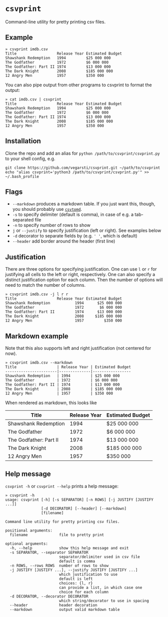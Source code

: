 # `csvprint`

Command-line utility for pretty printing csv files.

## Example

```
» csvprint imdb.csv
Title                  Release Year Estimated Budget
Shawshank Redemption   1994         $25 000 000
The Godfather          1972         $6 000 000
The Godfather: Part II 1974         $13 000 000
The Dark Knight        2008         $185 000 000
12 Angry Men           1957         $350 000
```

You can also pipe output from other programs to csvprint to format the output:
```
» cat imdb.csv | csvprint
Title                  Release Year Estimated Budget
Shawshank Redemption   1994         $25 000 000
The Godfather          1972         $6 000 000
The Godfather: Part II 1974         $13 000 000
The Dark Knight        2008         $185 000 000
12 Angry Men           1957         $350 000
```

## Installation

Clone the repo and add an alias for `python /path/to/csvprint/csvprint.py` to your shell config, e.g.

```
git clone https://github.com/vegarsti/csvprint.git ~/path/to/csvprint
echo "alias csvprint='python3 /path/to/csvprint/csvprint.py'" >> ~/.bash_profile
```

## Flags

* `--markdown` produces a markdown table. If you just want this, though, you should probably use [`csvtomd`](https://github.com/mplewis/csvtomd).
* `-s` to specify delimiter (default is comma), in case of e.g. a tab-separated file
* `-n` to specify number of rows to show
* `j` or `--justify` to specify justification (left or right). See examples below
* `-d` decorator to separate fields by (e.g. `' '`, which is default)
* `--header` add border around the header (first line)

## Justification

There are three options for specifying justification. One can use `l` or `r` for justifying all cells to the left or right, respectively. One can also specify a distinct justification option for each column. Then the number of options will need to match the number of columns.

```
» csvprint imdb.csv -j l r r
Title                  Release Year Estimated Budget
Shawshank Redemption           1994      $25 000 000
The Godfather                  1972       $6 000 000
The Godfather: Part II         1974      $13 000 000
The Dark Knight                2008     $185 000 000
12 Angry Men                   1957         $350 000
```

## Markdown example

Note that this also supports left and right justification (not centered for now).

```
» csvprint imdb.csv --markdown
Title                  | Release Year | Estimated Budget
-----------------------|--------------|-----------------
Shawshank Redemption   | 1994         | $25 000 000
The Godfather          | 1972         | $6 000 000
The Godfather: Part II | 1974         | $13 000 000
The Dark Knight        | 2008         | $185 000 000
12 Angry Men           | 1957         | $350 000
```

When rendered as markdown, this looks like

Title                  | Release Year | Estimated Budget
-----------------------|--------------|-----------------
Shawshank Redemption   | 1994         | $25 000 000
The Godfather          | 1972         | $6 000 000
The Godfather: Part II | 1974         | $13 000 000
The Dark Knight        | 2008         | $185 000 000
12 Angry Men           | 1957         | $350 000

## Help message
`csvprint -h` or `csvprint --help` prints a help message:

```
» csvprint -h
usage: csvprint [-h] [-s SEPARATOR] [-n ROWS] [-j JUSTIFY [JUSTIFY ...]]
                [-d DECORATOR] [--header] [--markdown]
                [filename]

Command line utility for pretty printing csv files.

positional arguments:
  filename              file to pretty print

optional arguments:
  -h, --help            show this help message and exit
  -s SEPARATOR, --separator SEPARATOR
                        separator/delimiter used in csv file
                        default is comma
  -n ROWS, --rows ROWS  number of rows to show
  -j JUSTIFY [JUSTIFY ...], --justify JUSTIFY [JUSTIFY ...]
                        which justification to use
                        default is left
                        choices: {l, r}
                        can provide a list, in which case one
                        choice for each column
  -d DECORATOR, --decorator DECORATOR
                        which string/decorator to use in spacing
  --header              header decoration
  --markdown            output valid markdown table